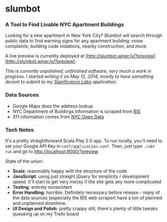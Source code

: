 #  slumbot

### A Tool to Find Livable NYC Apartment Buildings

Looking for a new apartment in New York City?  Slumbot will search through public data to find warning signs for any 
apartment building: noise complaints, building code violations, nearby construction, and more.

A live preview is currently deployed at [http://slumbot.winer.ly/?preview](http://slumbot.winer.ly/?preview).

*This is currently unpolished, unfinished software, very much a work in progress.  I started writing it on May 12, 2014,
 mostly to have something decent to submit to my [Significance Labs](http://significancelabs.org/) application.*

### Data Sources

* Google Maps does the address lookup
* NYC Department of Buildings information is scraped from [BIS](http://a810-bisweb.nyc.gov/bisweb/bispi00.jsp)
* 311 information comes from [NYC Open Data](https://data.cityofnewyork.us/)

### Tech Notes

It's a pretty straightforward Scala Play 2.0 app.  To run locally, you'll need to set your Google API Key in 
````conf/application.conf````.  Then, just type ````./sbt run```` and go to [http://localhost:9000/?preview](http://localhost:9000/?preview).

State of the union:

* **Scala**: reasonably happy with the structure of the code
* **JavaScript**: using just straight jQuery for simplicity / development speed.  It'll start to get very messy if the 
                  site gets any more complicated
* **Testing**: entirely nonexistent
* **Error Handling**: horrible.  Definitely necessary before release - many of the data sources (especially the BIS web
scraper) have a ton of planned and unplanned downtime.
* **UI Design and Polish**: pretty crappy still, there's plenty of little tweaks queueing up on my Trello board